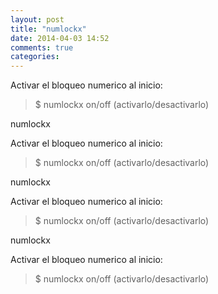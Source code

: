 ```yaml
---
layout: post
title: "numlockx"
date: 2014-04-03 14:52
comments: true
categories: 
---
```

Activar el bloqueo numerico al inicio:

>$ numlockx on/off  (activarlo/desactivarlo)

numlockx

Activar el bloqueo numerico al inicio:

>$ numlockx on/off  (activarlo/desactivarlo)

numlockx

Activar el bloqueo numerico al inicio:

>$ numlockx on/off  (activarlo/desactivarlo)

numlockx

Activar el bloqueo numerico al inicio:

>$ numlockx on/off  (activarlo/desactivarlo)

